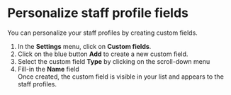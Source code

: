 # Personalize staff profile fields

You can personalize your staff profiles by creating custom fields.

1. In the **Settings** menu, click on **Custom fields**.  
2. Click on the blue button **Add** to create a new custom field.  
3. Select the custom field **Type** by clicking on the scroll-down menu
4. Fill-in the **Name** field  
Once created, the custom field is visible in your list and appears to the staff profiles. 